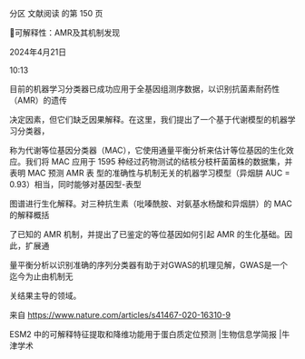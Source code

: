 分区 文献阅读 的第 150 页

可解释性：AMR及其机制发现

2024年4月21日

10:13



目前的机器学习分类器已成功应用于全基因组测序数据，以识别抗菌素耐药性（AMR）的遗传

决定因素，但它们缺乏因果解释。在这里，我们提出了一个基于代谢模型的机器学习分类器，

称为代谢等位基因分类器（MAC），它使用通量平衡分析来估计等位基因的生化效应。我们将
MAC 应用于 1595 种经过药物测试的结核分枝杆菌菌株的数据集，并表明 MAC 预测 AMR 表
型的准确性与机制无关的机器学习模型（异烟肼 AUC = 0.93）相当，同时能够对基因型-表型

图谱进行生化解释。对三种抗生素（吡嗪酰胺、对氨基水杨酸和异烟肼）的 MAC 的解释概括

了已知的 AMR 机制，并提出了已鉴定的等位基因如何引起 AMR 的生化基础。因此，扩展通

量平衡分析以识别准确的序列分类器有助于对GWAS的机理见解，GWAS是一个迄今为止由机制无

关结果主导的领域。

来自 <https://www.nature.com/articles/s41467-020-16310-9>

ESM2 中的可解释特征提取和降维功能用于蛋白质定位预测 |生物信息学简报 |牛津学术

